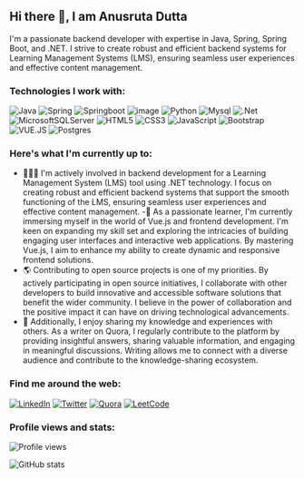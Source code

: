 ## Hi there 👋, I am Anusruta Dutta
I'm a passionate backend developer with expertise in Java, Spring, Spring Boot, and .NET. I strive to create robust and efficient backend systems for Learning Management Systems (LMS), ensuring seamless user experiences and effective content management.

### Technologies I work with:

![Java](https://img.shields.io/badge/Java-ED8B00?style=for-the-badge&logo=java&logoColor=white)
![Spring](https://img.shields.io/badge/Spring-6DB33F?style=for-the-badge&logo=spring&logoColor=white)
![Springboot](https://img.shields.io/badge/Spring_Boot-F2F4F9?style=for-the-badge&logo=spring-boot)
![image](https://img.shields.io/badge/Docker-2CA5E0?style=for-the-badge&logo=docker&logoColor=white)
![Python](https://img.shields.io/badge/Python-FFD43B?style=for-the-badge&logo=python&logoColor=blue)
![Mysql](https://img.shields.io/badge/MySQL-005C84?style=for-the-badge&logo=mysql&logoColor=white)
![.Net](https://img.shields.io/badge/.NET-5C2D91?style=for-the-badge&logo=.net&logoColor=white)
![MicrosoftSQLServer](https://img.shields.io/badge/Microsoft%20SQL%20Server-CC2927?style=for-the-badge&logo=microsoft%20sql%20server&logoColor=white)
![HTML5](https://img.shields.io/badge/html5-%23E34F26.svg?style=for-the-badge&logo=html5&logoColor=white)
![CSS3](https://img.shields.io/badge/css3-%231572B6.svg?style=for-the-badge&logo=css3&logoColor=white)
![JavaScript](https://img.shields.io/badge/javascript-%23323330.svg?style=for-the-badge&logo=javascript&logoColor=%23F7DF1E)
![Bootstrap](https://img.shields.io/badge/bootstrap-%23563D7C.svg?style=for-the-badge&logo=bootstrap&logoColor=white)
![VUE.JS](https://img.shields.io/badge/Vue.js-35495E?style=for-the-badge&logo=vuedotjs&logoColor=4FC08D)
![Postgres](https://img.shields.io/badge/postgres-%23316192.svg?style=for-the-badge&logo=postgresql&logoColor=white)

### Here's what I'm currently up to:

- 🧑🏻‍💻 I'm actively involved in backend development for a Learning Management System (LMS) tool using .NET technology. I focus on creating robust and efficient backend systems that support the smooth functioning of the LMS, ensuring seamless user experiences and effective content management.
-🦿 As a passionate learner, I'm currently immersing myself in the world of Vue.js and frontend development. I'm keen on expanding my skill set and exploring the intricacies of building engaging user interfaces and interactive web applications. By mastering Vue.js, I aim to enhance my ability to create dynamic and responsive frontend solutions.
- 🌎 Contributing to open source projects is one of my priorities. By actively participating in open source initiatives, I collaborate with other developers to build innovative and accessible software solutions that benefit the wider community. I believe in the power of collaboration and the positive impact it can have on driving technological advancements.
- 📝 Additionally, I enjoy sharing my knowledge and experiences with others. As a writer on Quora, I regularly contribute to the platform by providing insightful answers, sharing valuable information, and engaging in meaningful discussions. Writing allows me to connect with a diverse audience and contribute to the knowledge-sharing ecosystem.

### Find me around the web:

[![LinkedIn](https://img.shields.io/badge/LinkedIn-0077B5?style=for-the-badge&logo=linkedin&logoColor=white)](https://www.linkedin.com/in/anusruta-dutta/)
[![Twitter](https://img.shields.io/badge/Twitter-1DA1F2?style=for-the-badge&logo=twitter&logoColor=white)](https://twitter.com/Anusruta)
[![Quora](https://img.shields.io/badge/Quora-%23B92B27.svg?style=for-the-badge&logo=Quora&logoColor=white)](https://www.quora.com/profile/ANUSRUTA-DUTTA/)
[![LeetCode](https://img.shields.io/badge/LeetCode-000000?style=for-the-badge&logo=LeetCode&logoColor=%23d16c06)](https://leetcode.com/anusruta_dutta/)

### Profile views and stats:
![Profile views](https://komarev.com/ghpvc/?username=AnusrutaD&color=green)

![GitHub stats](https://github-readme-stats.vercel.app/api?username=AnusrutaD&show_icons=true&count_private=true&include_all_commits=true&hide=issues,contribs)



